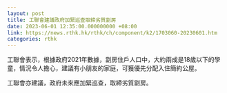 ```yaml
---
layout: post
title: 工聯會建議政府加緊巡查取締劣質劏房
date: 2023-06-01 12:35:00.000000000 +08:00
link: https://news.rthk.hk/rthk/ch/component/k2/1703060-20230601.htm
categories: rthk
---
```


工聯會表示，根據政府2021年數據，劏房住戶人口中，大約兩成是18歲以下的學童，情況令人擔心，建議有小朋友的家庭，可獲優先分配入住簡約公屋。

工聯會亦建議，政府未來應加緊巡查，取締劣質劏房。
